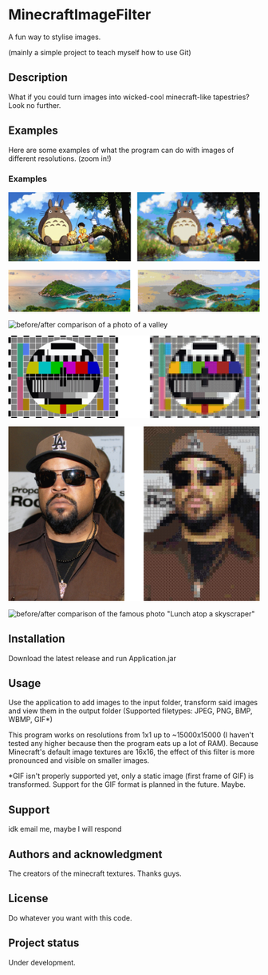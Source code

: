 

# MinecraftImageFilter

A fun way to stylise images.

(mainly a simple project to teach myself how to use Git)

## Description
What if you could turn images into wicked-cool minecraft-like tapestries? Look no further.

## Examples

Here are some examples of what the program can do with images of different resolutions.
(zoom in!)

### Examples
![before/after comparison of an image of toro sitting on a branch](external-resources/examples/totoro.png "before-after-totoro")

![before/after comparison of a photo of Nang Yuan island](external-resources/examples/nang-yuan.png "before-after-nang-yuan")

![before/after comparison of a photo of a valley](external-resources/examples/valley.png "before-after-valley")

![before/after comparison of a tv test image](external-resources/examples/philips-tv-test.png "before-after-philips-tv-test")

![before/after comparison of a photo of ice cube](external-resources/examples/ice-cube.png "before-after-ice-cube")

![before/after comparison of the famous photo "Lunch atop a skyscraper"](external-resources/examples/lunch.png "before-after-lunch")

## Installation

Download the latest release and run Application.jar

## Usage
Use the application to add images to the input folder, transform said images and view them in the output folder
(Supported filetypes: JPEG, PNG, BMP, WBMP, GIF*)


This program works on resolutions from 1x1 up to ~15000x15000 (I haven't tested any higher because then the program eats up a lot of RAM). Because Minecraft's default image textures are 16x16, the effect of this filter is more pronounced and visible on smaller images.


*GIF isn't properly supported yet, only a static image (first frame of GIF) is transformed. Support for the GIF format is planned in the future. Maybe.



## Support

idk email me, maybe I will respond


## Authors and acknowledgment
The creators of the minecraft textures. Thanks guys.
## License

Do whatever you want with this code.

## Project status

Under development.